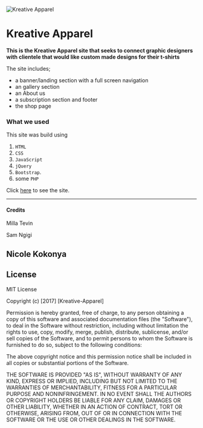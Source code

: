 ![Kreative Apparel](anitas-kitchen.png)


Kreative Apparel
=======================


**This is the Kreative Apparel site that seeks to connect graphic designers with clientele that would like custom made designs for their t-shirts**


The site includes;


- a banner/landing section with a full screen navigation
- an gallery section
- an About us
- a subscription section and footer
- the shop page

### What we used
This site was build using  
1. `HTML`
2. `CSS`
3. `JavaScript`
4. `jQuery`
5. `Bootstrap`.
6.  some `PHP`


Click [here](https://samngigi.github.io/mpft-ip/) to see the site.

------------

#### Credits

Milla Tevin

Sam Ngigi

Nicole Kokonya
------------

License
-------

MIT License

Copyright (c) [2017] [Kreative-Apparel]

Permission is hereby granted, free of charge, to any person obtaining a copy
of this software and associated documentation files (the "Software"), to deal
in the Software without restriction, including without limitation the rights
to use, copy, modify, merge, publish, distribute, sublicense, and/or sell
copies of the Software, and to permit persons to whom the Software is
furnished to do so, subject to the following conditions:

The above copyright notice and this permission notice shall be included in all
copies or substantial portions of the Software.

THE SOFTWARE IS PROVIDED "AS IS", WITHOUT WARRANTY OF ANY KIND, EXPRESS OR
IMPLIED, INCLUDING BUT NOT LIMITED TO THE WARRANTIES OF MERCHANTABILITY,
FITNESS FOR A PARTICULAR PURPOSE AND NONINFRINGEMENT. IN NO EVENT SHALL THE
AUTHORS OR COPYRIGHT HOLDERS BE LIABLE FOR ANY CLAIM, DAMAGES OR OTHER
LIABILITY, WHETHER IN AN ACTION OF CONTRACT, TORT OR OTHERWISE, ARISING FROM,
OUT OF OR IN CONNECTION WITH THE SOFTWARE OR THE USE OR OTHER DEALINGS IN THE
SOFTWARE.

